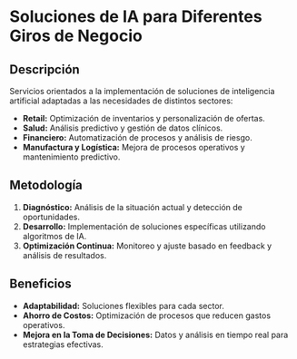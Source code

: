 # Soluciones de IA para Diferentes Giros de Negocio

## Descripción
Servicios orientados a la implementación de soluciones de inteligencia artificial adaptadas a las necesidades de distintos sectores:
- **Retail:** Optimización de inventarios y personalización de ofertas.
- **Salud:** Análisis predictivo y gestión de datos clínicos.
- **Financiero:** Automatización de procesos y análisis de riesgo.
- **Manufactura y Logística:** Mejora de procesos operativos y mantenimiento predictivo.

## Metodología
1. **Diagnóstico:** Análisis de la situación actual y detección de oportunidades.
2. **Desarrollo:** Implementación de soluciones específicas utilizando algoritmos de IA.
3. **Optimización Continua:** Monitoreo y ajuste basado en feedback y análisis de resultados.

## Beneficios
- **Adaptabilidad:** Soluciones flexibles para cada sector.
- **Ahorro de Costos:** Optimización de procesos que reducen gastos operativos.
- **Mejora en la Toma de Decisiones:** Datos y análisis en tiempo real para estrategias efectivas.
